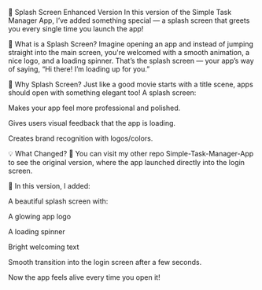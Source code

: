 🚀 Splash Screen Enhanced Version
In this version of the Simple Task Manager App, I’ve added something special — a splash screen that greets you every single time you launch the app!

🌟 What is a Splash Screen?
Imagine opening an app and instead of jumping straight into the main screen, you're welcomed with a smooth animation, a nice logo, and a loading spinner. That’s the splash screen — your app’s way of saying, “Hi there! I’m loading up for you.”

🧠 Why Splash Screen?
Just like a good movie starts with a title scene, apps should open with something elegant too! A splash screen:

Makes your app feel more professional and polished.

Gives users visual feedback that the app is loading.

Creates brand recognition with logos/colors.

💡 What Changed?
🔹 You can visit my other repo Simple-Task-Manager-App to see the original version, where the app launched directly into the login screen.

🔹 In this version, I added:

A beautiful splash screen with:

A glowing app logo

A loading spinner

Bright welcoming text

Smooth transition into the login screen after a few seconds.

Now the app feels alive every time you open it!

